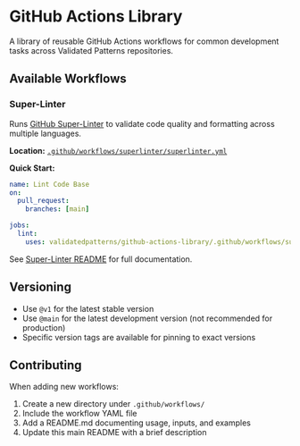 # GitHub Actions Library

A library of reusable GitHub Actions workflows for common development tasks across Validated Patterns repositories.

## Available Workflows

### Super-Linter

Runs [GitHub Super-Linter](https://github.com/super-linter/super-linter) to validate code quality and formatting across multiple languages.

**Location:** [`.github/workflows/superlinter/superlinter.yml`](.github/workflows/superlinter/superlinter.yml)

**Quick Start:**

```yaml
name: Lint Code Base
on:
  pull_request:
    branches: [main]

jobs:
  lint:
    uses: validatedpatterns/github-actions-library/.github/workflows/superlinter/superlinter.yml@v1
```

See [Super-Linter README](.github/workflows/superlinter/README.md) for full documentation.

## Versioning

- Use `@v1` for the latest stable version
- Use `@main` for the latest development version (not recommended for production)
- Specific version tags are available for pinning to exact versions

## Contributing

When adding new workflows:

1. Create a new directory under `.github/workflows/`
2. Include the workflow YAML file
3. Add a README.md documenting usage, inputs, and examples
4. Update this main README with a brief description
